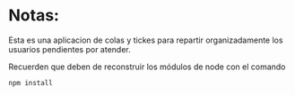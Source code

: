 # Notas:

Esta es una aplicacion de colas y tickes para repartir organizadamente los usuarios pendientes por atender.

Recuerden que deben de reconstruir los módulos de node con el comando

```
npm install
```
